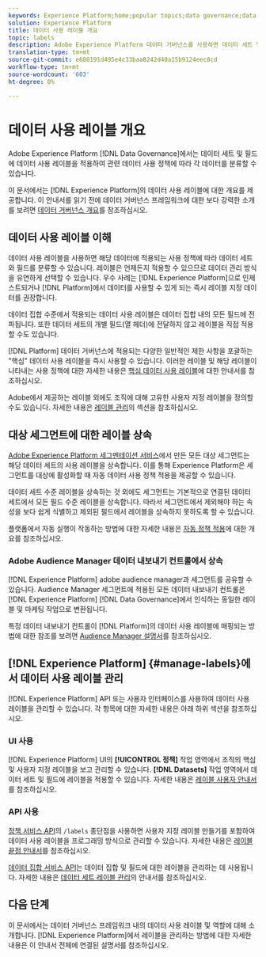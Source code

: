 ```yaml
---
keywords: Experience Platform;home;popular topics;data governance;data usage label api;policy service api;data usage labels overview
solution: Experience Platform
title: 데이터 사용 레이블 개요
topic: labels
description: Adobe Experience Platform 데이터 거버넌스를 사용하면 데이터 세트 및 필드에 데이터 사용 레이블을 적용하여 관련 데이터 사용 정책에 따라 각 데이터를 분류할 수 있습니다. 이 문서에서는 Experience Platform의 데이터 사용 레이블에 대한 개요를 제공합니다.
translation-type: tm+mt
source-git-commit: e680191d495e4c33baa8242d40a15b9124eec8cd
workflow-type: tm+mt
source-wordcount: '603'
ht-degree: 0%

---
```



# 데이터 사용 레이블 개요

Adobe Experience Platform [!DNL Data Governance]에서는 데이터 세트 및 필드에 데이터 사용 레이블을 적용하여 관련 데이터 사용 정책에 따라 각 데이터를 분류할 수 있습니다.

이 문서에서는 [!DNL Experience Platform]의 데이터 사용 레이블에 대한 개요를 제공합니다. 이 안내서를 읽기 전에 데이터 거버넌스 프레임워크에 대한 보다 강력한 소개를 보려면 [데이터 거버넌스 개요](../home.md)를 참조하십시오.

## 데이터 사용 레이블 이해

데이터 사용 레이블을 사용하면 해당 데이터에 적용되는 사용 정책에 따라 데이터 세트와 필드를 분류할 수 있습니다. 레이블은 언제든지 적용할 수 있으므로 데이터 관리 방식을 유연하게 선택할 수 있습니다. 우수 사례는 [!DNL Experience Platform]으로 인제스트되거나 [!DNL Platform]에서 데이터를 사용할 수 있게 되는 즉시 레이블 지정 데이터를 권장합니다.

데이터 집합 수준에서 적용되는 데이터 사용 레이블은 데이터 집합 내의 모든 필드에 전파됩니다. 또한 데이터 세트의 개별 필드(열 헤더)에 전달하지 않고 레이블을 직접 적용할 수도 있습니다.

[!DNL Platform] 데이터 거버넌스에 적용되는 다양한 일반적인 제한 사항을 포괄하는 &quot;핵심&quot; 데이터 사용 레이블을 즉시 사용할 수 있습니다. 이러한 레이블 및 해당 레이블이 나타내는 사용 정책에 대한 자세한 내용은 [핵심 데이터 사용 레이블](reference.md)에 대한 안내서를 참조하십시오.

Adobe에서 제공하는 레이블 외에도 조직에 대해 고유한 사용자 지정 레이블을 정의할 수도 있습니다. 자세한 내용은 [레이블 관리](#manage-labels)의 섹션을 참조하십시오.

## 대상 세그먼트에 대한 레이블 상속

[Adobe Experience Platform 세그멘테이션 서비스](../../segmentation/home.md)에서 만든 모든 대상 세그먼트는 해당 데이터 세트의 사용 레이블을 상속합니다. 이를 통해 Experience Platform은 세그먼트를 대상에 활성화할 때 자동 데이터 사용 정책 적용을 제공할 수 있습니다.

데이터 세트 수준 레이블을 상속하는 것 외에도 세그먼트는 기본적으로 연결된 데이터 세트에서 모든 필드 수준 레이블을 상속합니다. 따라서 세그먼트에서 제외해야 하는 속성을 보다 쉽게 식별하고 제외된 필드에서 레이블을 상속하지 못하도록 할 수 있습니다.

플랫폼에서 자동 실행이 작동하는 방법에 대한 자세한 내용은 [자동 정책 적용](../enforcement/auto-enforcement.md)에 대한 개요를 참조하십시오.

### Adobe Audience Manager 데이터 내보내기 컨트롤에서 상속

[!DNL Experience Platform] adobe audience manager과 세그먼트를 공유할 수 있습니다. Audience Manager 세그먼트에 적용된 모든 데이터 내보내기 컨트롤은 [!DNL Experience Platform] [!DNL Data Governance]에서 인식하는 동일한 레이블 및 마케팅 작업으로 변환됩니다.

특정 데이터 내보내기 컨트롤이 [!DNL Platform]의 데이터 사용 레이블에 매핑되는 방법에 대한 참조를 보려면 [Audience Manager 설명서](https://docs.adobe.com/content/help/en/audience-manager/user-guide/implementation-integration-guides/integration-experience-platform/aam-aep-audience-sharing.html#aam-data-export-control-in-aep)를 참조하십시오.

## [!DNL Experience Platform] {#manage-labels}에서 데이터 사용 레이블 관리

[!DNL Experience Platform] API 또는 사용자 인터페이스를 사용하여 데이터 사용 레이블을 관리할 수 있습니다. 각 항목에 대한 자세한 내용은 아래 하위 섹션을 참조하십시오.

### UI 사용

[!DNL Experience Platform] UI의 **[!UICONTROL 정책]** 작업 영역에서 조직의 핵심 및 사용자 지정 레이블을 보고 관리할 수 있습니다. **[!DNL Datasets]** 작업 영역에서 데이터 세트 및 필드에 레이블을 적용할 수 있습니다. 자세한 내용은 [레이블 사용자 안내서](user-guide.md)를 참조하십시오.

### API 사용

[정책 서비스 API](https://www.adobe.io/apis/experienceplatform/home/api-reference.html#!acpdr/swagger-specs/dule-policy-service.yaml)의 `/labels` 종단점을 사용하면 사용자 지정 레이블 만들기를 포함하여 데이터 사용 레이블을 프로그래밍 방식으로 관리할 수 있습니다. 자세한 내용은 [레이블 끝점 안내서](../api/labels.md)를 참조하십시오.

[데이터 집합 서비스 API](https://www.adobe.io/apis/experienceplatform/home/api-reference.html#!acpdr/swagger-specs/dataset-service.yaml)는 데이터 집합 및 필드에 대한 레이블을 관리하는 데 사용됩니다. 자세한 내용은 [데이터 세트 레이블 관리](./dataset-api.md)의 안내서를 참조하십시오.

## 다음 단계

이 문서에서는 데이터 거버넌스 프레임워크 내의 데이터 사용 레이블 및 역할에 대해 소개합니다. [!DNL Experience Platform]에서 레이블을 관리하는 방법에 대한 자세한 내용은 이 안내서 전체에 연결된 설명서를 참조하십시오.